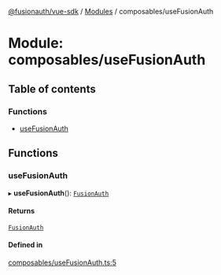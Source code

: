 [@fusionauth/vue-sdk](../README.md) / [Modules](../modules.md) / composables/useFusionAuth

# Module: composables/useFusionAuth

## Table of contents

### Functions

- [useFusionAuth](composables_useFusionAuth.md#usefusionauth)

## Functions

### useFusionAuth

▸ **useFusionAuth**(): [`FusionAuth`](../interfaces/types.FusionAuth.md)

#### Returns

[`FusionAuth`](../interfaces/types.FusionAuth.md)

#### Defined in

[composables/useFusionAuth.ts:5](https://github.com/FusionAuth/fusionauth-javascript-sdk/blob/fcd17d440e603901f23776175e07b35fc625e758/packages/sdk-vue/src/composables/useFusionAuth.ts#L5)
